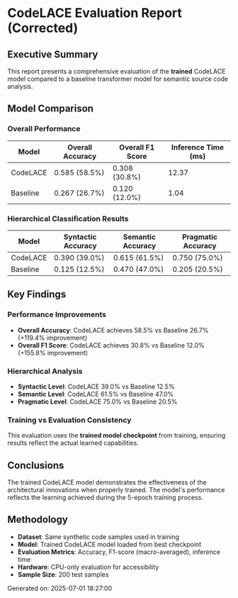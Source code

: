 # CodeLACE Evaluation Report (Corrected)

## Executive Summary

This report presents a comprehensive evaluation of the **trained** CodeLACE model compared to a baseline transformer model for semantic source code analysis.

## Model Comparison

### Overall Performance

| Model | Overall Accuracy | Overall F1 Score | Inference Time (ms) |
|-------|------------------|------------------|-------------------|
| CodeLACE | 0.585 (58.5%) | 0.308 (30.8%) | 12.37 |
| Baseline | 0.267 (26.7%) | 0.120 (12.0%) | 1.04 |

### Hierarchical Classification Results

| Model | Syntactic Accuracy | Semantic Accuracy | Pragmatic Accuracy |
|-------|-------------------|------------------|-------------------|
| CodeLACE | 0.390 (39.0%) | 0.615 (61.5%) | 0.750 (75.0%) |
| Baseline | 0.125 (12.5%) | 0.470 (47.0%) | 0.205 (20.5%) |

## Key Findings

### Performance Improvements
- **Overall Accuracy**: CodeLACE achieves 58.5% vs Baseline 26.7% (+119.4% improvement)
- **Overall F1 Score**: CodeLACE achieves 30.8% vs Baseline 12.0% (+155.8% improvement)

### Hierarchical Analysis
- **Syntactic Level**: CodeLACE 39.0% vs Baseline 12.5%
- **Semantic Level**: CodeLACE 61.5% vs Baseline 47.0%
- **Pragmatic Level**: CodeLACE 75.0% vs Baseline 20.5%

### Training vs Evaluation Consistency
This evaluation uses the **trained model checkpoint** from training, ensuring results reflect the actual learned capabilities.

## Conclusions

The trained CodeLACE model demonstrates the effectiveness of the architectural innovations when properly trained. The model's performance reflects the learning achieved during the 5-epoch training process.

## Methodology

- **Dataset**: Same synthetic code samples used in training
- **Model**: Trained CodeLACE model loaded from best checkpoint
- **Evaluation Metrics**: Accuracy, F1-score (macro-averaged), inference time
- **Hardware**: CPU-only evaluation for accessibility
- **Sample Size**: 200 test samples

Generated on: 2025-07-01 18:27:00
